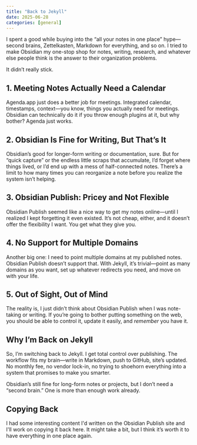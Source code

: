 ```yaml
---
title: "Back to Jekyll"
date: 2025-06-28
categories: [general]
---
```

I spent a good while buying into the “all your notes in one place” hype—second brains, Zettelkasten, Markdown for everything, and so on. I tried to make Obsidian my one-stop shop for notes, writing, research, and whatever else people think is the answer to their organization problems.

It didn’t really stick.

## 1. Meeting Notes Actually Need a Calendar

Agenda.app just does a better job for meetings. Integrated calendar, timestamps, context—you know, things you actually need for meetings. Obsidian can technically do it if you throw enough plugins at it, but why bother? Agenda just works.

## 2. Obsidian Is Fine for Writing, But That’s It

Obsidian’s good for longer-form writing or documentation, sure. But for “quick capture” or the endless little scraps that accumulate, I’d forget where things lived, or I’d end up with a mess of half-connected notes. There’s a limit to how many times you can reorganize a note before you realize the system isn’t helping.

## 3. Obsidian Publish: Pricey and Not Flexible

Obsidian Publish seemed like a nice way to get my notes online—until I realized I kept forgetting it even existed. It’s not cheap, either, and it doesn’t offer the flexibility I want. You get what they give you.

## 4. No Support for Multiple Domains

Another big one: I need to point multiple domains at my published notes. Obsidian Publish doesn’t support that. With Jekyll, it’s trivial—point as many domains as you want, set up whatever redirects you need, and move on with your life.

## 5. Out of Sight, Out of Mind

The reality is, I just didn’t think about Obsidian Publish when I was note-taking or writing. If you’re going to bother putting something on the web, you should be able to control it, update it easily, and *remember* you have it.

## Why I’m Back on Jekyll

So, I’m switching back to Jekyll. I get total control over publishing. The workflow fits my brain—write in Markdown, push to GitHub, site’s updated. No monthly fee, no vendor lock-in, no trying to shoehorn everything into a system that promises to make you smarter.

Obsidian’s still fine for long-form notes or projects, but I don’t need a “second brain.” One is more than enough work already.

## Copying Back
I had some interesting content I'd written on the Obsidian Publish site and I'll work on copying it back here. It might take a bit, but I think it’s worth it to have everything in one place again.
